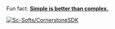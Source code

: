 Fun fact: [**Simple is better than complex.**](https://www.python.org/dev/peps/pep-0020/)

[![Sc-Softs/CornerstoneSDK](https://github-readme-stats.vercel.app/api/pin/?username=Sc-Softs&repo=CornerstoneSDK&show_owner=true)](https://github.com/Sc-Softs/CornerstoneSDK)
